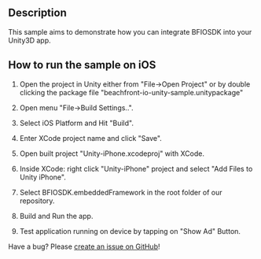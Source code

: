 ## Description

This sample aims to demonstrate how you can integrate BFIOSDK into your Unity3D app.

## How to run the sample on iOS

1. Open the project in Unity either from "File->Open Project" or by double clicking the package file "beachfront-io-unity-sample.unitypackage"

2. Open menu "File->Build Settings..".

3. Select iOS Platform and Hit "Build".

4. Enter XCode project name and click "Save".

5. Open built project "Unity-iPhone.xcodeproj" with XCode.

6. Inside XCode: right click "Unity-iPhone" project and select "Add Files to Unity iPhone".

7. Select BFIOSDK.embeddedFramework in the root folder of our repository.

8. Build and Run the app.

9. Test application running on device by tapping on "Show Ad" Button.

Have a bug? Please [create an issue on GitHub](https://github.com/beachfront/beachfront-io-unity-sample/issues)!